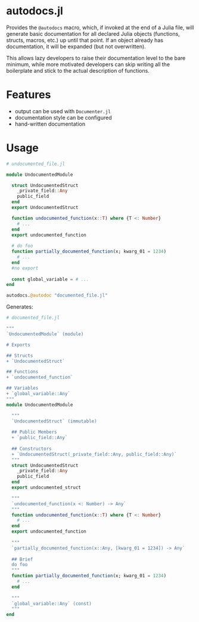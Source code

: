 # autodocs.jl 

Provides the `@autodocs` macro, which, if invoked at the end of a Julia file, will generate basic documentation for all declared Julia objects (functions, structs, macros, etc.) up until that point. If an object already has documentation, it will be expanded (but not overwritten).

This allows lazy developers to raise their documentation level to the bare minimum, while more motivated developers can skip writing all the boilerplate  and stick to the actual description of functions. 

# Features
+ output can be used with `Documenter.jl`
+ documentation style can be configured
+ hand-written documentation 

# Usage

```julia
# undocumented_file.jl

module UndocumentedModule 

  struct UndocumentedStruct
    _private_field::Any
    public_field
  end
  export UndocumentedStruct

  function undocumented_function(x::T) where {T <: Number}
    # ...
  end
  export undocumented_function
  
  # do foo
  function partially_documented_function(x; kwarg_01 = 1234)
    # ...
  end
  #no export
  
  const global_variable = # ...
end

autodocs.@autodoc "documented_file.jl"
```
Generates:

```julia
# documented_file.jl

"""
`UndocumentedModule` (module)

# Exports

## Structs
+ `UndocumentedStruct`

## Functions
+ `undocumented_function`

## Variables
+ `global_variable::Any`
"""
module UndocumentedModule

  """
  `UndocumentedStruct` (immutable)
  
  ## Public Members
  + `public_field::Any`
  
  ## Constructors
  + `UndocumentedStruct(_private_field::Any, public_field::Any)`
  """
  struct UndocumentedStruct
    _private_field::Any
    public_field
  end
  export undocumented_struct

  """
  `undocumented_function(x <: Number) -> Any`
  """
  function undocumented_function(x::T) where {T <: Number}
    # ...
  end
  export undocumented_function
  
  """
  `partially_documented_function(x::Any, [kwarg_01 = 1234]) -> Any`
  
  ## Brief
  do foo
  """
  function partially_documented_function(x; kwarg_01 = 1234)
    # ...
  end
  
  """
  `global_variable::Any` (const)
  """
end
```

